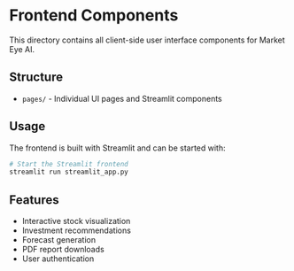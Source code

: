 # Frontend Components

This directory contains all client-side user interface components for Market Eye AI.

## Structure

- `pages/` - Individual UI pages and Streamlit components

## Usage

The frontend is built with Streamlit and can be started with:

```bash
# Start the Streamlit frontend
streamlit run streamlit_app.py
```

## Features

- Interactive stock visualization
- Investment recommendations
- Forecast generation
- PDF report downloads
- User authentication
